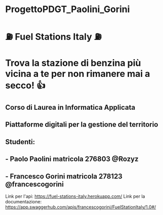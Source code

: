 # ProgettoPDGT_Paolini_Gorini 
# :fuelpump: Fuel Stations Italy :fuelpump:
# Trova la stazione di benzina più vicina a te per non rimanere mai a secco! :+1:

## Corso di Laurea in Informatica Applicata
## Piattaforme digitali per la gestione del territorio

## Studenti:
## - Paolo Paolini matricola 276803 @Rozyz
## - Francesco Gorini matricola 278123 @francescogorini


Link per l'api: https://fuel-stations-italy.herokuapp.com/
Link per la documentazione: https://app.swaggerhub.com/apis/francescogorini/FuelStationItaly/1.0#/
